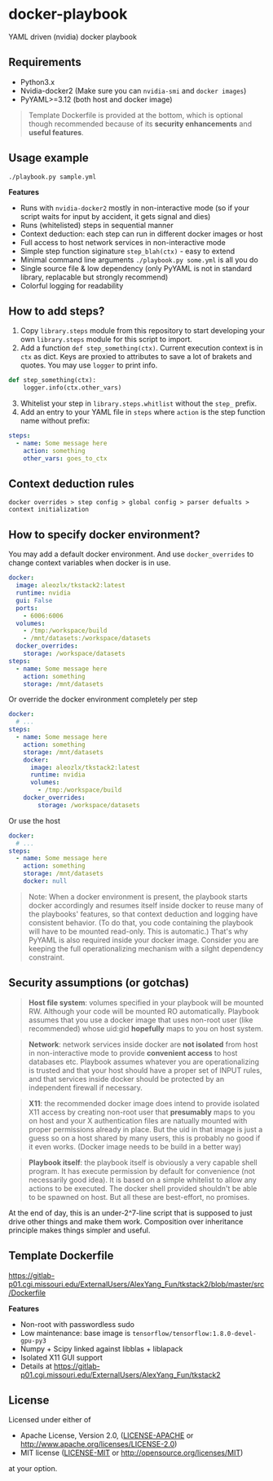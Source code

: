 # docker-playbook

YAML driven (nvidia) docker playbook

## Requirements

* Python3.x
* Nvidia-docker2 (Make sure you can `nvidia-smi` and `docker images`)
* PyYAML>=3.12 (both host and docker image)

> Template Dockerfile is provided at the bottom, which is optional     
> though recommended because of its **security enhancements** and **useful features**.

## Usage example

```
./playbook.py sample.yml
```

**Features**

* Runs with `nvidia-docker2` mostly in non-interactive mode (so if your script waits for input by accident, it gets signal and dies)
* Runs (whitelisted) steps in sequential manner
* Context deduction: each step can run in different docker images or host
* Full access to host network services in non-interactive mode
* Simple step function siginature `step_blah(ctx)` - easy to extend
* Minimal command line arguments `./playbook.py some.yml` is all you do
* Single source file & low dependency (only PyYAML is not in standard library, replacable but strongly recommend)
* Colorful logging for readability

## How to add steps?

1. Copy `library.steps` module from this repository to start developing your own `library.steps` module for this script to import.
2. Add a function `def step_something(ctx)`. Current execution context is in `ctx` as dict. Keys are proxied to attributes to save a lot of brakets and quotes. You may use `logger` to print info.
```python
def step_something(ctx):
    logger.info(ctx.other_vars)
```
3. Whitelist your step in `library.steps.whitlist` without the `step_` prefix.
4. Add an entry to your YAML file in `steps` where `action` is the step function name without prefix:

```yml
steps:
  - name: Some message here
    action: something
    other_vars: goes_to_ctx
```

## Context deduction rules

```
docker overrides > step config > global config > parser defualts > context initialization
```

## How to specify docker environment?

You may add a default docker environment.
And use `docker_overrides` to change context variables when docker is in use.
```yml
docker:
  image: aleozlx/tkstack2:latest
  runtime: nvidia
  gui: False
  ports:
    - 6006:6006
  volumes:
    - /tmp:/workspace/build
    - /mnt/datasets:/workspace/datasets
  docker_overrides:
    storage: /workspace/datasets
steps:
  - name: Some message here
    action: something
    storage: /mnt/datasets
```

Or override the docker environment completely per step
```yml
docker:
  # ...
steps:
  - name: Some message here
    action: something
    storage: /mnt/datasets
    docker:
      image: aleozlx/tkstack2:latest
      runtime: nvidia
      volumes:
        - /tmp:/workspace/build
    docker_overrides:
        storage: /workspace/datasets
```

Or use the host
```yml
docker:
  # ...
steps:
  - name: Some message here
    action: something
    storage: /mnt/datasets
    docker: null
```

> Note: When a docker environment is present, the playbook starts docker accordingly and resumes itself inside docker to reuse many of the playbooks' features, so that context deduction and logging have consistent behavior. (To do that, you code containing the playbook will have to be mounted read-only. This is automatic.) That's why PyYAML is also required inside your docker image. Consider you are keeping the full operationalizing mechanism with a silght dependency constraint.

## Security assumptions (or gotchas)

> **Host file system**: volumes specified in your playbook will be mounted RW. Although your code will be mounted RO automatically. Playbook assumes that you use a docker image that uses non-root user (like recommended) whose uid:gid **hopefully** maps to you on host system.

> **Network**: network services inside docker are **not isolated** from host in non-interactive mode to provide **convenient access** to host databases etc. Playbook assumes whatever you are operationalizing is trusted and that your host should have a proper set of INPUT rules, and that services inside docker should be protected by an independent firewall if necessary.

> **X11**: the recommended docker image does intend to provide isolated X11 access by creating non-root user that **presumably** maps to you on host and your X authentication files are natually mounted with proper permissions already in place. But the uid in that image is just a guess so on a host shared by many users, this is probably no good if it even works. (Docker image needs to be build in a better way)

> **Playbook itself**: the playbook itself is obviously a very capable shell program. It has execute permission by default for convenience (not necessarily good idea). It is based on a simple whitelist to allow any actions to be executed. The docker shell provided shouldn't be able to be spawned on host. But all these are best-effort, no promises.

At the end of day, this is an under-2^7-line script that is supposed to just drive other things and make them work. Composition over inheritance principle makes things simpler and useful.

## Template Dockerfile

https://gitlab-p01.cgi.missouri.edu/ExternalUsers/AlexYang_Fun/tkstack2/blob/master/src/Dockerfile

**Features**

* Non-root with passwordless sudo
* Low maintenance: base image is `tensorflow/tensorflow:1.8.0-devel-gpu-py3`
* Numpy + Scipy linked against libblas + liblapack
* Isolated X11 GUI support
* Details at https://gitlab-p01.cgi.missouri.edu/ExternalUsers/AlexYang_Fun/tkstack2

## License

Licensed under either of

 * Apache License, Version 2.0, ([LICENSE-APACHE](LICENSE-APACHE) or http://www.apache.org/licenses/LICENSE-2.0)
 * MIT license ([LICENSE-MIT](LICENSE-MIT) or http://opensource.org/licenses/MIT)

at your option.
